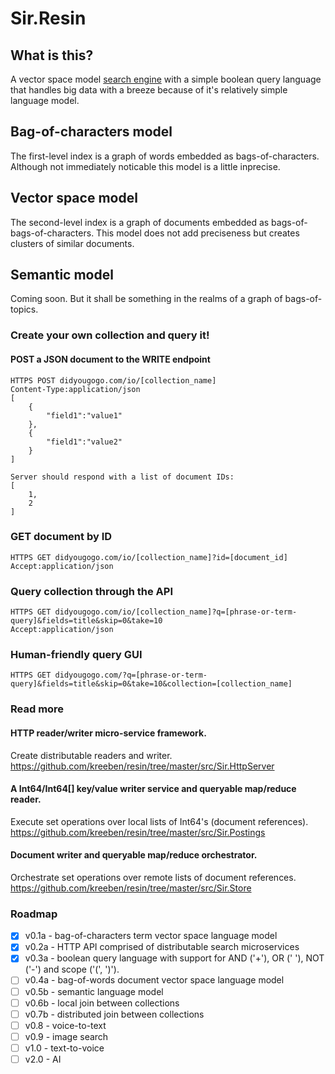 # Sir.Resin

## What is this?

A vector space model [search engine](https://didyougogo.com) with a simple boolean query language that handles big data with a breeze because of it's relatively simple language model.

## Bag-of-characters model

The first-level index is a graph of words embedded as bags-of-characters. Although not immediately noticable this model is a little inprecise.

## Vector space model

The second-level index is a graph of documents embedded as bags-of-bags-of-characters. This model does not add preciseness but creates clusters of similar documents.

## Semantic model

Coming soon. But it shall be something in the realms of a graph of bags-of-topics.

### Create your own collection and query it!

#### POST a JSON document to the WRITE endpoint

	HTTPS POST didyougogo.com/io/[collection_name]
	Content-Type:application/json
	[
		{
			"field1":"value1"
		},
		{
			"field1":"value2"
		}
	]

	Server should respond with a list of document IDs:
	[
		1,
		2
	]

### GET document by ID

	HTTPS GET didyougogo.com/io/[collection_name]?id=[document_id]
	Accept:application/json

### Query collection through the API

	HTTPS GET didyougogo.com/io/[collection_name]?q=[phrase-or-term-query]&fields=title&skip=0&take=10
	Accept:application/json

### Human-friendly query GUI

	HTTPS GET didyougogo.com/?q=[phrase-or-term-query]&fields=title&skip=0&take=10&collection=[collection_name]

### Read more

#### HTTP reader/writer micro-service framework.
Create distributable readers and writer.
https://github.com/kreeben/resin/tree/master/src/Sir.HttpServer

#### A Int64/Int64[] key/value writer service and queryable map/reduce reader. 
Execute set operations over local lists of Int64's (document references).  
https://github.com/kreeben/resin/tree/master/src/Sir.Postings

#### Document writer and queryable map/reduce orchestrator. 
Orchestrate set operations over remote lists of document references.   
https://github.com/kreeben/resin/tree/master/src/Sir.Store

### Roadmap

- [x] v0.1a - bag-of-characters term vector space language model
- [x] v0.2a - HTTP API comprised of distributable search microservices
- [x] v0.3a - boolean query language with support for AND ('+'), OR (' '), NOT ('-') and scope ('(', ')').
- [ ] v0.4a - bag-of-words document vector space language model
- [ ] v0.5b - semantic language model
- [ ] v0.6b - local join between collections
- [ ] v0.7b - distributed join between collections
- [ ] v0.8 - voice-to-text
- [ ] v0.9 - image search
- [ ] v1.0 - text-to-voice
- [ ] v2.0 - AI
